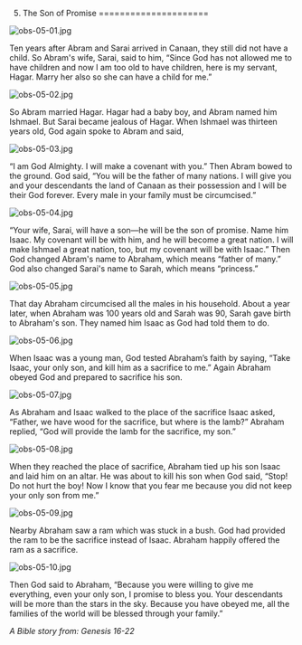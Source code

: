 5. The Son of Promise
=====================

![obs-05-01.jpg](/var/www/vhosts/door43.org/httpdocs/data/gitrepo/media/en/obs/obs-05-01.jpg "obs-05-01.jpg")

Ten years after Abram and Sarai arrived in Canaan, they still did not
have a child. So Abram's wife, Sarai, said to him, “Since God has not
allowed me to have children and now I am too old to have children, here
is my servant, Hagar. Marry her also so she can have a child for me.”

![obs-05-02.jpg](/var/www/vhosts/door43.org/httpdocs/data/gitrepo/media/en/obs/obs-05-02.jpg "obs-05-02.jpg")

So Abram married Hagar. Hagar had a baby boy, and Abram named him
Ishmael. But Sarai became jealous of Hagar. When Ishmael was thirteen
years old, God again spoke to Abram and said,

![obs-05-03.jpg](/var/www/vhosts/door43.org/httpdocs/data/gitrepo/media/en/obs/obs-05-03.jpg "obs-05-03.jpg")

“I am God Almighty. I will make a covenant with you.” Then Abram bowed
to the ground. God said, “You will be the father of many nations. I will
give you and your descendants the land of Canaan as their possession and
I will be their God forever. Every male in your family must be
circumcised.”

![obs-05-04.jpg](/var/www/vhosts/door43.org/httpdocs/data/gitrepo/media/en/obs/obs-05-04.jpg "obs-05-04.jpg")

“Your wife, Sarai, will have a son—he will be the son of promise. Name
him Isaac. My covenant will be with him, and he will become a great
nation. I will make Ishmael a great nation, too, but my covenant will be
with Isaac.” Then God changed Abram's name to Abraham, which means
“father of many.” God also changed Sarai's name to Sarah, which means
“princess.”

![obs-05-05.jpg](/var/www/vhosts/door43.org/httpdocs/data/gitrepo/media/en/obs/obs-05-05.jpg "obs-05-05.jpg")

That day Abraham circumcised all the males in his household. About a
year later, when Abraham was 100 years old and Sarah was 90, Sarah gave
birth to Abraham's son. They named him Isaac as God had told them to do.

![obs-05-06.jpg](/var/www/vhosts/door43.org/httpdocs/data/gitrepo/media/en/obs/obs-05-06.jpg "obs-05-06.jpg")

When Isaac was a young man, God tested Abraham’s faith by saying, “Take
Isaac, your only son, and kill him as a sacrifice to me.” Again Abraham
obeyed God and prepared to sacrifice his son.

![obs-05-07.jpg](/var/www/vhosts/door43.org/httpdocs/data/gitrepo/media/en/obs/obs-05-07.jpg "obs-05-07.jpg")

As Abraham and Isaac walked to the place of the sacrifice Isaac asked,
“Father, we have wood for the sacrifice, but where is the lamb?” Abraham
replied, “God will provide the lamb for the sacrifice, my son.”

![obs-05-08.jpg](/var/www/vhosts/door43.org/httpdocs/data/gitrepo/media/en/obs/obs-05-08.jpg "obs-05-08.jpg")

When they reached the place of sacrifice, Abraham tied up his son Isaac
and laid him on an altar. He was about to kill his son when God said,
“Stop! Do not hurt the boy! Now I know that you fear me because you did
not keep your only son from me.”

![obs-05-09.jpg](/var/www/vhosts/door43.org/httpdocs/data/gitrepo/media/en/obs/obs-05-09.jpg "obs-05-09.jpg")

Nearby Abraham saw a ram which was stuck in a bush. God had provided the
ram to be the sacrifice instead of Isaac. Abraham happily offered the
ram as a sacrifice.

![obs-05-10.jpg](/var/www/vhosts/door43.org/httpdocs/data/gitrepo/media/en/obs/obs-05-10.jpg "obs-05-10.jpg")

Then God said to Abraham, “Because you were willing to give me
everything, even your only son, I promise to bless you. Your descendants
will be more than the stars in the sky. Because you have obeyed me, all
the families of the world will be blessed through your family.”

*A Bible story from: Genesis 16-22*
